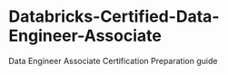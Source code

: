 # Databricks-Certified-Data-Engineer-Associate
Data Engineer Associate Certification Preparation guide
